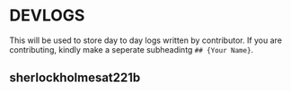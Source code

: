 # DEVLOGS
This will be used to store day to day logs written by contributor. If you are contributing, kindly make a seperate subheadintg `## {Your Name}`.

## sherlockholmesat221b

